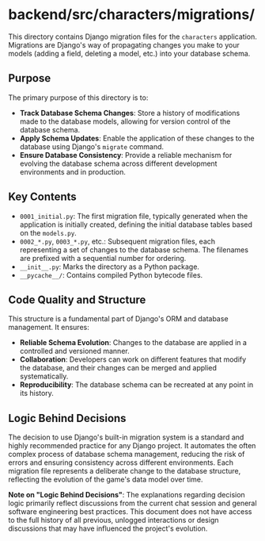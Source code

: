 # backend/src/characters/migrations/

This directory contains Django migration files for the `characters` application. Migrations are Django's way of propagating changes you make to your models (adding a field, deleting a model, etc.) into your database schema.

## Purpose

The primary purpose of this directory is to:
*   **Track Database Schema Changes**: Store a history of modifications made to the database models, allowing for version control of the database schema.
*   **Apply Schema Updates**: Enable the application of these changes to the database using Django's `migrate` command.
*   **Ensure Database Consistency**: Provide a reliable mechanism for evolving the database schema across different development environments and in production.

## Key Contents

*   `0001_initial.py`: The first migration file, typically generated when the application is initially created, defining the initial database tables based on the `models.py`.
*   `0002_*.py`, `0003_*.py`, etc.: Subsequent migration files, each representing a set of changes to the database schema. The filenames are prefixed with a sequential number for ordering.
*   `__init__.py`: Marks the directory as a Python package.
*   `__pycache__/`: Contains compiled Python bytecode files.

## Code Quality and Structure

This structure is a fundamental part of Django's ORM and database management. It ensures:
*   **Reliable Schema Evolution**: Changes to the database are applied in a controlled and versioned manner.
*   **Collaboration**: Developers can work on different features that modify the database, and their changes can be merged and applied systematically.
*   **Reproducibility**: The database schema can be recreated at any point in its history.

## Logic Behind Decisions

The decision to use Django's built-in migration system is a standard and highly recommended practice for any Django project. It automates the often complex process of database schema management, reducing the risk of errors and ensuring consistency across different environments. Each migration file represents a deliberate change to the database structure, reflecting the evolution of the game's data model over time.

**Note on "Logic Behind Decisions"**: The explanations regarding decision logic primarily reflect discussions from the current chat session and general software engineering best practices. This document does not have access to the full history of all previous, unlogged interactions or design discussions that may have influenced the project's evolution.
